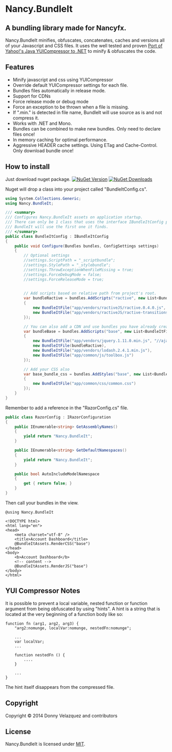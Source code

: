 # Nancy.BundleIt
## A bundling library made for Nancyfx.

Nancy.BundleIt minifies, obfuscates, concatenates, caches and versions all of your Javascript and CSS files.
It uses the well tested and proven [Port of Yahoo!'s Java YUICompressor to .NET](https://github.com/PureKrome/YUICompressor.NET) to minify & obfuscates the code.

## Features

 * Minify javascript and css using YUICompressor
 * Override default YUICompressor settings for each file.
 * Bundles files automatically in release mode.
 * Support for CDNs
 * Force release mode or debug mode
 * Force an exception to be thrown when a file is missing.
 * If ".min." is detected in file name, BundleIt will use source as is and not compress it.
 * Works with .NET and Mono.
 * Bundles can be combined to make new bundles. Only need to declare files once!
 * In memory caching for optimal performance.
 * Aggressive HEADER cache settings. Using ETag and Cache-Control. Only download bundle once!

## How to install

Just download nuget package. [![NuGet Version](http://img.shields.io/nuget/v/Nancy.BundleIt.svg?style=flat)](https://www.nuget.org/packages/Nancy.BundleIt/) [![NuGet Downloads](http://img.shields.io/nuget/dt/Nancy.BundleIt.svg?style=flat)](https://www.nuget.org/packages/Nancy.BundleIt/)

Nuget will drop a class into your project called "BundleItConfig.cs".
```csharp
using System.Collections.Generic;
using Nancy.BundleIt;

/// <summary>
/// Configures Nancy.BundleIt assets on application startup.
/// There can only be 1 class that uses the interface IBundleItConfig per project. 
/// BundleIt will use the first one it finds.
/// </summary>
public class BundleItConfig : IBundleItConfig
{
	public void Configure(Bundles bundles, ConfigSettings settings)
	{
		// Optional settings
		//settings.ScriptPath = "_scriptbundle";
		//settings.StylePath = "_stylebundle";
		//settings.ThrowExceptionWhenFileMissing = true;
		//settings.ForceDebugMode = false;
		//settings.ForceReleaseMode = true;
		

		// Add scripts based on relative path from project's root.
		var bundleRactive = bundles.AddScripts("ractive", new List<BundleItFile>
		{
			new BundleItFile("app/vendors/ractiveJS/ractive.0.4.0.js", "app/vendors/ractiveJS/ractive.0.4.0.min.js"),
			new BundleItFile("app/vendors/ractiveJS/ractive-transitions-fade.js")
		});

		// You can also add a CDN and use bundles you have already created.
		var bundleBase = bundles.AddScripts("base", new List<BundleItFile>
		{
			new BundleItFile("app/vendors/jquery.1.11.0.min.js", "//ajax.googleapis.com/ajax/libs/jquery/1.11.1/jquery.min.js", true),
			new BundleItFile(bundleRactive),
			new BundleItFile("app/vendors/lodash.2.4.1.min.js"),
			new BundleItFile("app/common/js/toolbox.js")
		});

		// Add your CSS also
		var base_bundle_css = bundles.AddStyles("base", new List<BundleItFile>
		{
			new BundleItFile("app/common/css/common.css")
		});
	}
}
```

Remember to add a reference in the "RazorConfig.cs" file.
```csharp
public class RazorConfig : IRazorConfiguration
{
    public IEnumerable<string> GetAssemblyNames()
    {
        yield return "Nancy.BundleIt";
    }

    public IEnumerable<string> GetDefaultNamespaces()
    {
        yield return "Nancy.BundleIt";
    }

    public bool AutoIncludeModelNamespace
    {
        get { return false; }
    }
}
```

Then call your bundles in the view.
```
@using Nancy.BundleIt

<!DOCTYPE html>
<html lang="en">
<head>
    <meta charset="utf-8" />
    <title>Account Dashboard</title>
    @BundleItAssets.RenderCSS("base")
</head>
<body>
    <b>Account Dashboard</b>
    <!-- content -->
    @BundleItAssets.RenderJS("base")
</body>
</html>
```

## YUI Compressor Notes
It is possible to prevent a local variable, nested function or function
argument from being obfuscated by using "hints". A hint is a string that
is located at the very beginning of a function body like so:
    
```
function fn (arg1, arg2, arg3) {
    "arg2:nomunge, localVar:nomunge, nestedFn:nomunge";

    ...
    var localVar;
    ...

    function nestedFn () {
        ....
    }

    ...
}
```
The hint itself disappears from the compressed file.

## Copyright

Copyright © 2014 Donny Velazquez and contributors

## License

Nancy.BundleIt is licensed under [MIT](http://www.opensource.org/licenses/mit-license.php "Read more about the MIT license form").
